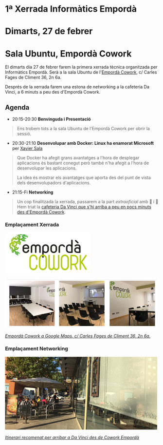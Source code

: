 # 1ª Xerrada Informàtics Empordà
# Dimarts, 27 de febrer
# Sala Ubuntu, Empordà Cowork

El dimarts dia 27 de febrer farem la primera xerrada tècnica organitzada per Informàtics Empordà. Serà a la sala Ubuntu de l'[Empordà Cowork](http://empordacowork.cat), c/ Carles Fages de Climent 36, 2n 6a.

Després de la xerrada farem una estona de networking a la cafeteria Da Vinci, a 6 minuts a peu des d'Empordà Cowork.

## Agenda

- 20:15-20:30 **Benvinguda i Presentació**

> Ens trobem tots a la sala Ubuntu de l'Empordà Cowork per obrir la sessió.

- 20:30-21:10 **Desenvolupar amb Docker: Linux ha enamorat Microsoft** per [Xavier Sala](http://afegirurl.com)

> Que Docker ha afegit grans avantatges a l'hora de desplegar aplicacions és bastant conegut però també n'ha afegit a l'hora de desenvolupar les aplicacions.
>
> La idea és mostrar els avantatges que aporta des del punt de vista dels desenvolupadors d'aplicacions.

- 21:15-Fi **Networking**

> Un cop finalitzada la xerrada, passarem a la part _extraoficial_ amb :beer: i :fork_and_knife: Hem triat la [cafeteria Da Vinci que s'hi arriba a peu en pocs minuts des d'Empordà Cowork](https://www.google.es/maps/dir/Emporda+Cowork,+Figueres/Cafeteria+Da+Vinci,+Carrer+Mare+de+D%C3%A9u+de+Montserrat,+11,+17600+Figueres,+Girona/@42.2583027,2.9599835,17z/data=!4m14!4m13!1m5!1m1!1s0x12ba8dc014c7dc1f:0x757f19e7680433eb!2m2!1d2.9587698!2d42.2583604!1m5!1m1!1s0x12ba8dc79adbd9f7:0xc6a3c518c3b12ade!2m2!1d2.9655472!2d42.257846!3e2).

### Emplaçament Xerrada

[![Empordà Cowork](imgs/logo_emporda_cowork.png)](https://www.google.es/maps/place/Emporda+Cowork/@42.2583604,2.9577309,18z/data=!3m1!4b1!4m5!3m4!1s0x12ba8dc014c7dc1f:0x757f19e7680433eb!8m2!3d42.2583604!4d2.9587698)

![Sala ubuntu](imgs/sala_ubuntu.png)

_[Empordà Cowork a Google Maps. c/ Carles Fages de Climent 36, 2n 6a.](https://www.google.es/maps/place/Emporda+Cowork/@42.2583604,2.9577309,18z/data=!3m1!4b1!4m5!3m4!1s0x12ba8dc014c7dc1f:0x757f19e7680433eb!8m2!3d42.2583604!4d2.9587698)_

### Emplaçament Networking

[![DaVinci](imgs/bar_da_vinci.jpg)](https://www.google.es/maps/place/Cafeteria+Da+Vinci/@42.257846,2.9655472,15z/data=!4m5!3m4!1s0x0:0xc6a3c518c3b12ade!8m2!3d42.257846!4d2.9655472)

_[Itinerari recomenat per arribar a Da Vinci des de Cowork Empordà](https://www.google.es/maps/dir/Emporda+Cowork,+Figueres/Cafeteria+Da+Vinci,+Carrer+Mare+de+D%C3%A9u+de+Montserrat,+11,+17600+Figueres,+Girona/@42.2583027,2.9599835,17z/data=!4m14!4m13!1m5!1m1!1s0x12ba8dc014c7dc1f:0x757f19e7680433eb!2m2!1d2.9587698!2d42.2583604!1m5!1m1!1s0x12ba8dc79adbd9f7:0xc6a3c518c3b12ade!2m2!1d2.9655472!2d42.257846!3e2)_
